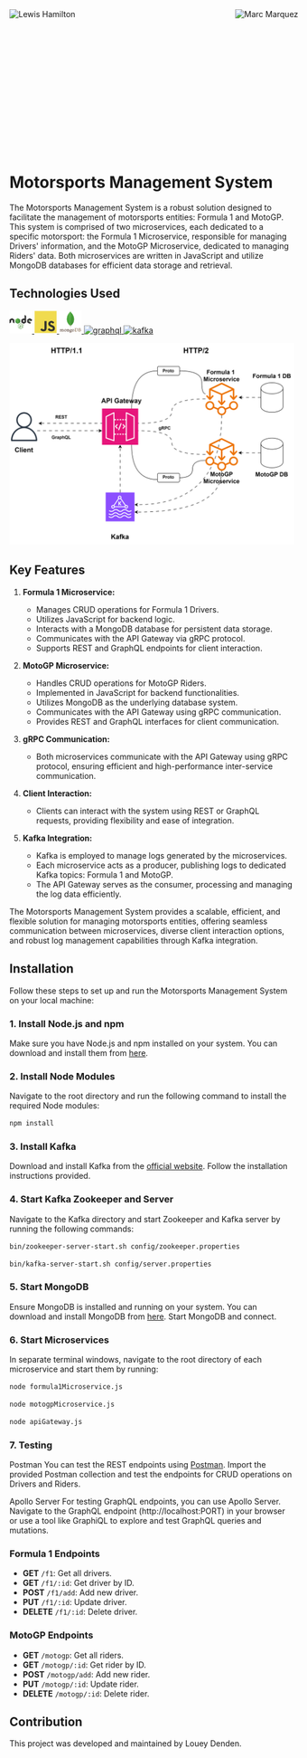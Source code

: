 <div style="display: flex; justify-content: space-between;">
  <img src="https://upload.wikimedia.org/wikipedia/commons/thumb/d/dc/Ferrari%27s_Charles_Leclerc_battles_for_the_podium_with_Mercedes%27_Lewis_Hamilton_at_the_2022_British_Grand_Prix_at_Silverstone._%2852196620083%29.jpg/1280px-Ferrari%27s_Charles_Leclerc_battles_for_the_podium_with_Mercedes%27_Lewis_Hamilton_at_the_2022_British_Grand_Prix_at_Silverstone._%2852196620083%29.jpg" alt="Lewis Hamilton" width="400" height="250">
  <img src="https://upload.wikimedia.org/wikipedia/commons/thumb/8/86/Marc_Marquez.jpeg/1280px-Marc_Marquez.jpeg" alt="Marc Marquez" width="400" height="250">
</div>

# Motorsports Management System

The Motorsports Management System is a robust solution designed to facilitate the management of motorsports entities: Formula 1 and MotoGP. This system is comprised of two microservices, each dedicated to a specific motorsport: the Formula 1 Microservice, responsible for managing Drivers' information, and the MotoGP Microservice, dedicated to managing Riders' data. Both microservices are written in JavaScript and utilize MongoDB databases for efficient data storage and retrieval.

## Technologies Used
<p align="left">
  <a href="https://nodejs.org" target="_blank" rel="noreferrer"> <img src="https://raw.githubusercontent.com/devicons/devicon/master/icons/nodejs/nodejs-original-wordmark.svg" alt="nodejs" width="40" height="40"/> </a>
  <a href="https://developer.mozilla.org/en-US/docs/Web/JavaScript" target="_blank" rel="noreferrer"> <img src="https://raw.githubusercontent.com/devicons/devicon/master/icons/javascript/javascript-original.svg" alt="javascript" width="40" height="40"/> </a> 
  <a href="https://www.mongodb.com/" target="_blank" rel="noreferrer"> <img src="https://raw.githubusercontent.com/devicons/devicon/master/icons/mongodb/mongodb-original-wordmark.svg" alt="mongodb" width="40" height="40"/> </a> 
  <a href="https://graphql.org" target="_blank" rel="noreferrer"> <img src="https://www.vectorlogo.zone/logos/graphql/graphql-icon.svg" alt="graphql" width="40" height="40"/> </a>
  <a href="https://kafka.apache.org/" target="_blank" rel="noreferrer"> <img src="https://www.vectorlogo.zone/logos/apache_kafka/apache_kafka-icon.svg" alt="kafka" width="40" height="40"/> </a> 
</p>

![Diagram](Diagram1.drawio.svg)

## Key Features

1. **Formula 1 Microservice:**
   - Manages CRUD operations for Formula 1 Drivers.
   - Utilizes JavaScript for backend logic.
   - Interacts with a MongoDB database for persistent data storage.
   - Communicates with the API Gateway via gRPC protocol.
   - Supports REST and GraphQL endpoints for client interaction.

2. **MotoGP Microservice:**
   - Handles CRUD operations for MotoGP Riders.
   - Implemented in JavaScript for backend functionalities.
   - Utilizes MongoDB as the underlying database system.
   - Communicates with the API Gateway using gRPC communication.
   - Provides REST and GraphQL interfaces for client communication.

3. **gRPC Communication:**
   - Both microservices communicate with the API Gateway using gRPC protocol, ensuring efficient and high-performance inter-service communication.

4. **Client Interaction:**
   - Clients can interact with the system using REST or GraphQL requests, providing flexibility and ease of integration.

5. **Kafka Integration:**
   - Kafka is employed to manage logs generated by the microservices.
   - Each microservice acts as a producer, publishing logs to dedicated Kafka topics: Formula 1 and MotoGP.
   - The API Gateway serves as the consumer, processing and managing the log data efficiently.

The Motorsports Management System provides a scalable, efficient, and flexible solution for managing motorsports entities, offering seamless communication between microservices, diverse client interaction options, and robust log management capabilities through Kafka integration.


## Installation

Follow these steps to set up and run the Motorsports Management System on your local machine:

### 1. Install Node.js and npm

Make sure you have Node.js and npm installed on your system. You can download and install them from [here](https://nodejs.org/).

### 2. Install Node Modules

Navigate to the root directory and run the following command to install the required Node modules:

```bash
npm install
```

### 3. Install Kafka
Download and install Kafka from the [official website](https://kafka.apache.org/downloads). Follow the installation instructions provided.

### 4. Start Kafka Zookeeper and Server
Navigate to the Kafka directory and start Zookeeper and Kafka server by running the following commands:
```bash
bin/zookeeper-server-start.sh config/zookeeper.properties
```
```bash
bin/kafka-server-start.sh config/server.properties
```

### 5. Start MongoDB
Ensure MongoDB is installed and running on your system. You can download and install MongoDB from [here](https://www.mongodb.com/try/download/community).
Start MongoDB and connect.

### 6. Start Microservices
In separate terminal windows, navigate to the root directory of each microservice and start them by running:
```bash
node formula1Microservice.js
```
```bash
node motogpMicroservice.js
```
```bash
node apiGateway.js
```

### 7. Testing
Postman
You can test the REST endpoints using [Postman](https://www.postman.com/). Import the provided Postman collection and test the endpoints for CRUD operations on Drivers and Riders.

Apollo Server
For testing GraphQL endpoints, you can use Apollo Server. Navigate to the GraphQL endpoint (http://localhost:PORT) in your browser or use a tool like GraphiQL to explore and test GraphQL queries and mutations.

### Formula 1 Endpoints

- **GET** `/f1`: Get all drivers.
- **GET** `/f1/:id`: Get driver by ID.
- **POST** `/f1/add`: Add new driver.
- **PUT** `/f1/:id`: Update driver.
- **DELETE** `/f1/:id`: Delete driver.

### MotoGP Endpoints

- **GET** `/motogp`: Get all riders.
- **GET** `/motogp/:id`: Get rider by ID.
- **POST** `/motogp/add`: Add new rider.
- **PUT** `/motogp/:id`: Update rider.
- **DELETE** `/motogp/:id`: Delete rider.


## Contribution
This project was developed and maintained by Louey Denden.
